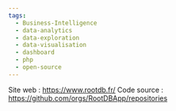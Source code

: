 ```yaml
---
tags:
  - Business-Intelligence
  - data-analytics
  - data-exploration
  - data-visualisation
  - dashboard
  - php
  - open-source
---
```

Site web : https://www.rootdb.fr/
Code source : https://github.com/orgs/RootDBApp/repositories